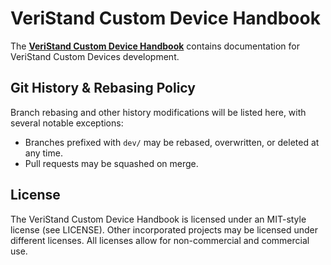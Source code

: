 # VeriStand Custom Device Handbook

The **[VeriStand Custom Device Handbook](https://niveristand-custom-device-handbook.readthedocs.io/en/latest/index.html)** contains documentation for VeriStand Custom Devices development.

## Git History & Rebasing Policy

Branch rebasing and other history modifications will be listed here, with several notable exceptions:
- Branches prefixed with `dev/` may be rebased, overwritten, or deleted at any time.
- Pull requests may be squashed on merge.

## License
The VeriStand Custom Device Handbook is licensed under an MIT-style license (see LICENSE). Other incorporated projects may be licensed under different licenses. All licenses allow for non-commercial and commercial use.